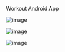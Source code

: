 Workout Android App

![image](https://github.com/user-attachments/assets/92d28ff2-78cb-4c32-b270-a96f72341bce)

![image](https://github.com/user-attachments/assets/654ad973-50b2-449e-a44c-a603f74ad91c)

![image](https://github.com/user-attachments/assets/a072aa3f-4a1b-47bc-9a7e-a5efbdda4d07)
